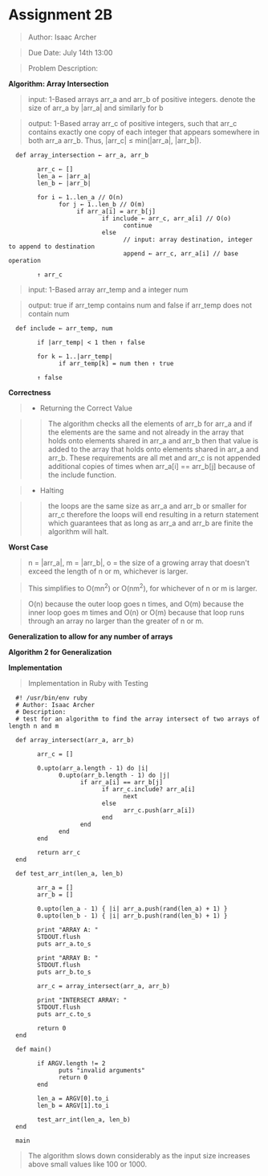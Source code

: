 # **Assignment 2B**

> Author: Isaac Archer

> Due Date: July 14th 13:00

> Problem Description:

**Algorithm: Array Intersection**

> input: 1-Based arrays arr_a and arr_b of positive integers. denote the size of arr_a by |arr_a| and similarly for b

> output: 1-Based array arr_c of positive integers, such that arr_c contains exactly one copy of each integer that appears somewhere in both arr_a arr_b. Thus, |arr_c| ≤ min(|arr_a|, |arr_b|).

      def array_intersection ← arr_a, arr_b

            arr_c ← []
            len_a ← |arr_a|
            len_b ← |arr_b|

            for i ← 1..len_a // O(n)
                  for j ← 1..len_b // O(m)
                       if arr_a[i] = arr_b[j]
                              if include ← arr_c, arr_a[i] // O(o)
                                    continue
                              else
                                    // input: array destination, integer to append to destination
                                    append ← arr_c, arr_a[i] // base operation

            ↑ arr_c


> input: 1-Based array arr_temp and a integer num

> output: true if arr_temp contains num and false if arr_temp does not contain num


      def include ← arr_temp, num

            if |arr_temp| < 1 then ↑ false

            for k ← 1..|arr_temp|
                  if arr_temp[k] = num then ↑ true

            ↑ false


**Correctness**

>- Returning the Correct Value

>> The algorithm checks all the elements of arr_b for arr_a and if the elements are the same and not already in the array that holds onto elements shared in arr_a and arr_b then that value is added to the array that holds onto elements shared in arr_a and arr_b. These requirements are all met and arr_c is not appended additional copies of times when arr_a[i] == arr_b[j] because of the include function.

>- Halting

>> the loops are the same size as arr_a and arr_b or smaller for arr_c therefore the loops will end resulting in a return statement which guarantees that as long as arr_a and arr_b are finite the algorithm will halt.

**Worst Case**

> n = |arr_a|, m = |arr_b|, o = the size of a growing array that doesn't exceed the length of n or m, whichever is larger.

> This simplifies to O(mn<sup>2</sup>) or O(nm<sup>2</sup>), for whichever of n or m is larger.

> O(n) because the outer loop goes n times, and O(m) because the inner loop goes m times and O(n) or O(m) because that loop runs through an array no larger than the greater of n or m.

**Generalization to allow for any number of arrays**

**Algorithm 2 for Generalization**

**Implementation**

>Implementation in Ruby with Testing


      #! /usr/bin/env ruby
      # Author: Isaac Archer
      # Description:
      # test for an algorithm to find the array intersect of two arrays of length n and m

      def array_intersect(arr_a, arr_b)

            arr_c = []

            0.upto(arr_a.length - 1) do |i|
                  0.upto(arr_b.length - 1) do |j|
                        if arr_a[i] == arr_b[j]
                              if arr_c.include? arr_a[i]
                                    next
                              else
                                    arr_c.push(arr_a[i])
                              end
                        end
                  end
            end

            return arr_c
      end

      def test_arr_int(len_a, len_b)

            arr_a = []
            arr_b = []

            0.upto(len_a - 1) { |i| arr_a.push(rand(len_a) + 1) }
            0.upto(len_b - 1) { |i| arr_b.push(rand(len_b) + 1) }

            print "ARRAY A: "
            STDOUT.flush
            puts arr_a.to_s

            print "ARRAY B: "
            STDOUT.flush
            puts arr_b.to_s

            arr_c = array_intersect(arr_a, arr_b)

            print "INTERSECT ARRAY: "
            STDOUT.flush
            puts arr_c.to_s

            return 0
      end

      def main()

            if ARGV.length != 2
                  puts "invalid arguments"
                  return 0
            end

            len_a = ARGV[0].to_i
            len_b = ARGV[1].to_i

            test_arr_int(len_a, len_b)
      end

      main


> The algorithm slows down considerably as the input size increases above small values like 100 or 1000.
